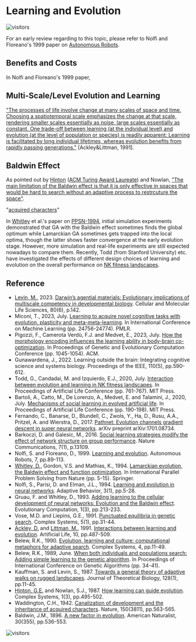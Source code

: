 # Learning and Evolution

![visitors](https://visitor-badge.laobi.icu/badge?page_id=Evolutionary-Intelligence.ECAMP-LAE)

For an early review regarding to this topic, please refer to Nolfi and Floreano's 1999 paper on
[Autonomous Robots]().

## Benefits and Costs

In Nolfi and Floreano's 1999 paper,

## Multi-Scale/Level Evolution and Learning

["The processes of life involve change at many scales of space and time. Choosing a spatiotemporal scale emphasizes the change at that scale, rendering smaller scales essentially as noise, large scales essentially as constant. One trade-off between learning (at the individual level) and evolution (at the level of population or species) is readily apparent: Learning is facilitated by long individual lifetimes, whereas evolution benefits from rapidly passing generations."](https://www.amazon.com/Artificial-INSTITUTE-SCIENCES-COMPLEXITY-PROCEEDINGS/dp/0201525712) [Ackley&Littman, 1991].

## Baldwin Effect

As pointed out by [Hinton](http://www.cs.toronto.edu/~hinton/) ([ACM Turing Award Laureate](https://amturing.acm.org/award_winners/hinton_4791679.cfm)) and Nowlan, ["The main limitation of the Baldwin effect is that it is only effective in spaces that would be hard to search without an adaptive process to restrcuture the space"](https://www.cs.toronto.edu/~hinton/absps/baldwin.pdf).

"[acquired characters](https://www.journals.uchicago.edu/doi/pdf/10.1086/276428)"

In [Whitley]() et al.'s paper on [PPSN-1994](), initial simulation experiments demonstrated that GA with
the Baldwin effect sometimes finds the global optimum while Lamarckian GA sometimes gets trapped into
the local optima, though the latter shows faster convergence at the early evolution stage. However, more
simulation and real-life experiments are still expected nowadays to compare them. Recently, Todd (from
Stanford University) etc. have investigated the effects of different design choices of learning and
evolution on the overall performance on [NK fitness landscapes](https://direct.mit.edu/isal/proceedings-pdf/isal2020/32/761/1908534/isal_a_00331.pdf).

## Reference

* [Levin, M.](), 2023.
  [Darwin’s agential materials: Evolutionary implications of multiscale competency in developmental biology]().
  Cellular and Molecular Life Sciences, 80(6), p.142.
* Miconi, T., 2023, July.
  [Learning to acquire novel cognitive tasks with evolution, plasticity and meta-meta-learning]().
  In International Conference on Machine Learning (pp. 24756-24774). PMLR.
* Pigozzi, F., Camerota Verdù, F.J. and Medvet, E., 2023, July.
  [How the morphology encoding influences the learning ability in body-brain co-optimization]().
  In Proceedings of Genetic and Evolutionary Computation Conference (pp. 1045-1054). ACM.
* Gunawardena, J., 2022.
  Learning outside the brain: Integrating cognitive science and systems biology.
  Proceedings of the IEEE, 110(5), pp.590-612.
* Todd, G., Candadai, M. and Izquierdo, E.J., 2020, July.
  [Interaction between evolution and learning in NK fitness landscapes](https://direct.mit.edu/isal/proceedings-pdf/isal2020/32/761/1908534/isal_a_00331.pdf).
  In Proceedings of Artificial Life Conference (pp. 761-767).
  MIT Press.
* Bartoli, A., Catto, M., De Lorenzo, A., Medvet, E. and Talamini, J., 2020, July.
  [Mechanisms of social learning in evolved artificial life]().
  In Proceedings of Artificial Life Conference (pp. 190-198).
  MIT Press.
* Fernando, C., Banarse, D., Blundell, C., Zwols, Y., Ha, D., Rusu, A.A., Pritzel, A. and Wierstra, D., 2017.
  [Pathnet: Evolution channels gradient descent in super neural networks](https://www.gatsby.ucl.ac.uk/~ucgtcbl/papers/FerBanBluZwoHaRusPriWie2017a.pdf).
  arXiv preprint arXiv:1701.08734.
* Barkoczi, D. and Galesic, M., 2016.
  [Social learning strategies modify the effect of network structure on group performance](https://www.nature.com/articles/ncomms13109).
  Nature Communications, 7(1), p.13109.
* Nolfi, S. and Floreano, D., 1999.
  [Learning and evolution](https://link.springer.com/article/10.1023/A:1008973931182).
  Autonomous Robots, 7, pp.89-113.
* [Whitley, D.](), Gordon, V.S. and Mathias, K., 1994.
  [Lamarckian evolution, the Baldwin effect and function optimization](https://link.springer.com/chapter/10.1007/3-540-58484-6_245).
  In International Parallel Problem Solving from Nature (pp. 5-15). Springer.
* Nolfi, S., Parisi, D. and Elman, J.L., 1994.
  [Learning and evolution in neural networks](https://journals.sagepub.com/doi/10.1177/105971239400300102).
  Adaptive Behavior, 3(1), pp.5-28.
* Gruau, F. and Whitley, D., 1993.
  [Adding learning to the cellular development of neural networks: Evolution and the Baldwin effect](https://ieeexplore.ieee.org/document/6791906).
  Evolutionary Computation, 1(3), pp.213-233.
* Vose, M.D. and Liepins, G.E., 1991.
  [Punctuated equilibria in genetic search](https://www.complex-systems.com/abstracts/v05_i01_a04/).
  Complex Systems, 5(1), pp.31-44.
* [Ackley, D.]() and [Littman, M.](), 1991.
  [Interactions between learning and evolution](https://www.amazon.com/Artificial-INSTITUTE-SCIENCES-COMPLEXITY-PROCEEDINGS/dp/0201525712).
  Artificial Life, 10, pp.487-509.
* Belew, R.K., 1990.
  [Evolution, learning and culture: computational metaphors for adaptive search](https://www.complex-systems.com/abstracts/v04_i01_a02/).
  Complex Systems, 4, pp.11-49.
* Belew, R.K., 1989, June.
  [When both individuals and populations search: Adding simple learning to the genetic algorithm](https://dl.acm.org/doi/10.5555/645512.657105).
  In Proceedings of International Conference on Genetic Algorithms (pp. 34-41).
* Kauffman, S. and Levin, S., 1987.
  [Towards a general theory of adaptive walks on rugged landscapes](https://www.sciencedirect.com/science/article/abs/pii/S0022519387800292).
  Journal of Theoretical Biology, 128(1), pp.11-45.
* [Hinton, G.E.]() and Nowlan, S.J., 1987.
  [How learning can guide evolution](https://www.cs.toronto.edu/~hinton/absps/baldwin.pdf).
  Complex Systems, 1(3), pp.495-502.
* Waddington, C.H., 1942.
  [Canalization of development and the inheritance of acquired characters](https://www.nature.com/articles/150563a0).
  Nature, 150(3811), pp.563-565.
* Baldwin, J.M., 1896.
  [A new factor in evolution](https://www.journals.uchicago.edu/doi/pdf/10.1086/276428).
  American Naturalist, 30(355), pp.536-553.

![visitors](https://visitor-badge.laobi.icu/badge?page_id=Evolutionary-Intelligence.ECAMP)
